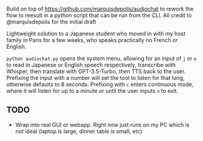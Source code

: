 Build on top of https://github.com/marquisdepolis/audiochat to rework the flow to reesult in a python script that can be run from the CLI. All credit to @marquisdepolis for the initial draft

Lightweight solution to a Japanese student who moved in with my host family in Paris for a few weeks, who speaks practically no French or English.

`python audiochat.py` opens the system menu, allowing for an input of `j` or `e` to read in Japanese or English speech respectively, transcribe with Whisper, then translate with GPT-3.5-Turbo, then TTS back to the user. Prefixing the input with a number will set the tool to listen for that long, otherwise defaults to 8 seconds. Prefixing with `c` enters continuous mode, where it will listen for up to a minute or until the user inputs `x` to exit.



## TODO
- Wrap into real GUI or webapp. Right now just runs on my PC which is not ideal (laptop is large, dinner table is small, etc)
